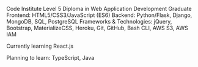 Code Institute Level 5 Diploma in Web Application Development Graduate
Frontend: HTML5/CSS3/JavaScript (ES6)
Backend: Python/Flask, Django, MongoDB, SQL, PostgreSQL
Frameworks & Technologies: jQuery, Bootstrap, MaterializeCSS, Heroku, Git, GitHub, Bash CLI, AWS S3, AWS IAM

Currently learning React.js

Planning to learn: TypeScript, Java

<!---
carwynteifion/carwynteifion is a ✨ special ✨ repository because its `README.md` (this file) appears on your GitHub profile.
You can click the Preview link to take a look at your changes.
--->
